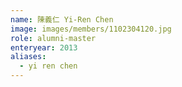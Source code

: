 ```yaml
---
name: 陳義仁 Yi-Ren Chen 
image: images/members/1102304120.jpg 
role: alumni-master
enteryear: 2013
aliases:
  - yi ren chen
---
```


